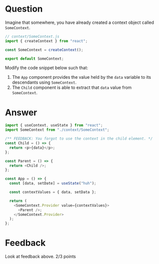 # Question

Imagine that somewhere, you have already created a context object called `SomeContext`.

```js
// context/SomeContext.js
import { createContext } from "react";

const SomeContext = createContext();

export default SomeContext;
```

Modify the code snippet below such that:

1. The `App` component provides the value held by the `data` variable to its descendants using `SomeContext`.
2. The `Child` component is able to extract that `data` value from `SomeContext`.

# Answer

```js
import { useContext, useState } from "react";
import SomeContext from "./context/SomeContext";

/** FEEDBACK: You forgot to use the context in the child element. */
const Child = () => {
  return <p>{data}</p>;
};

const Parent = () => {
  return <Child />;
};

const App = () => {
  const [data, setDate] = useState("huh");

  const contextValues = { data, setData };

  return (
    <SomeContext.Provider value={contextValues}>
      <Parent />;
    </SomeContext.Provider>
  );
};
```

# Feedback

Look at feedback above.
2/3 points
